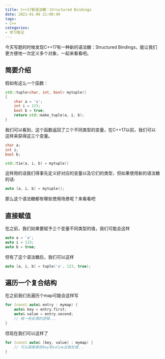 ```yaml
---
title: C++17新语法糖：Structured Bindings
date: 2021-01-06 21:08:49
tags:
- C++
categories:
- 学习笔记
---
```

今天写题的时候发现C++17有一种新的语法糖：Structured Bindings，能让我们更方便地一次定义多个对象，一起来看看吧。
<!--more-->
## 简要介绍
假如有这么一个函数：
```c++
std::tuple<char, int, bool> mytuple()
{
    char a = 'a';
    int i = 123;
    bool b = true;
    return std::make_tuple(a, i, b);
}
```
我们可以看到，这个函数返回了三个不同类型的变量，在C++17以前，我们可以这样来获得这三个变量。
```c++
char a;
int i;
bool b;

std::tie(a, i, b) = mytuple()
```
这样用的话我们得事先定义好对应的变量以及它们的类型，但如果使用新的语法糖的话:
```c++
auto [a, i, b] = mytuple();
```
那么这个语法糖都有哪些使用场景呢？来看看吧
## 直接赋值
在之前，我们如果要赋予三个变量不同类型的值，我们可能会这样
```c++
auto a = 'a';
auto i = 123;
auto b = true;
```
但有了这个语法糖后，我们可以这样
```c++
auto [a, i, b] = tuple('a', 123, true);
```
## 遍历一个复合结构
在之前我们去遍历个map可能会这样写
```c++
for (const auto& entry : mymap) {
    auto& key = entry.first;
    auto& value = entry.second;
    // 做一些处理的逻辑...
}
```
但现在我们可以这样了
```c++
for (const auto& [key, value] : mymap) {
    // 可以直接拿到key和value去做处理...
}
```